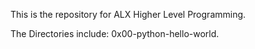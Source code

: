This is the repository for ALX Higher Level Programming.

The Directories include:
0x00-python-hello-world.
